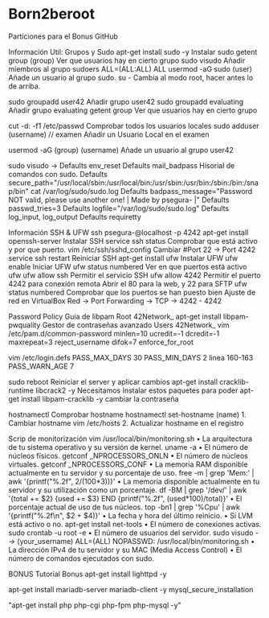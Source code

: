 # Born2beroot
							
Particiones para el Bonus			GitHub
							
Información Util: Grupos y Sudo
apt-get install sudo -y		Instalar sudo
getent group (group)		Ver que usuarios hay en cierto grupo
sudo visudo		Añadir miembros al grupo sudoers ALL=(ALL:ALL) ALL
usermod -aG sudo (user)		Añade un usuario al grupo sudo.
su -		Cambia al modo root, hacer antes lo de arriba.
							
sudo groupadd user42		Añadir grupo user42
sudo groupadd evaluating		Añadir grupo evaluating
getent group		Ver que usuarios hay en cierto grupo
							
cut -d: -f1 /etc/passwd		Comprobar todos los usuarios locales
sudo adduser (username) // examen		Añadir un Usuario Local en el examen

usermod -aG (group) (username)		Añade un usuario al grupo user42
							
sudo visudo ->		Defaults	env_reset
		Defaults	mail_badpass
Hisorial de comandos con sudo.		Defaults	secure_path="/usr/local/sbin:/usr/local/bin:/usr/sbin:/usr/bin:/sbin:/bin:/snap/bin"
cat /var/log/sudo/sudo.log		Defaults	badpass_message="Password NOT valid, please use another one! | Made by psegura- |"
    Defaults	passwd_tries=3
		Defaults	logfile="/var/log/sudo/sudo.log"
		Defaults	log_input, log_output
		Defaults	requiretty
							
							
Información SSH & UFW		ssh psegura-@localhost -p 4242
apt-get install openssh-server		Instalar SSH
service ssh status		Comprobar que está activo y por que puerto.
vim /etc/ssh/sshd_config		Cambiar #Port 22 -> Port 4242
service ssh restart		Reiniciar SSH
apt-get install ufw		Instalar UFW
ufw enable		Iniciar UFW
ufw status numbered		Ver en que puertos está activo ufw
ufw allow ssh		Permitir el servicio SSH
ufw allow 4242		Permitir el puerto 4242 para conexión remota			Abrir el 80 para la web, y 22 para SFTP
ufw status numbered		Comprobar que los puertos se han puesto bien
Ajuste de red en VirtualBox		Red -> Port Forwarding -> TCP -> 4242 - 4242
							
Password Policy		Guia de libpam			Root	42Network_
apt-get install libpam-pwquality		Gestor de contraseñas avanzado			Users	42Network_
vim /etc/pam.d/common-password		minlen=10 ucredit=-1 dcredit=-1 maxrepeat=3
		reject_username difok=7 enforce_for_root
							
vim /etc/login.defs 		PASS_MAX_DAYS 30 PASS_MIN_DAYS 2
linea 160-163		PASS_WARN_AGE 7
							
sudo reboot		Reiniciar el server y aplicar cambios
apt-get install cracklib-runtime libcrack2 -y		Necesitamos Instalar estos paquetes para poder
apt-get install libpam-cracklib -y		cambiar la contraseña
							
														
hostnamectl		Comprobar hostname
hostnamectl set-hostname (name)		1. Cambiar hostname
vim /etc/hosts		2. Actualizar hostname en el registro
							
Scrip de monitorización		vim /usr/local/bin/monitoring.sh
• La arquitectura de tu sistema operativo y su versión de kernel.		uname -a
• El número de núcleos físicos.		getconf _NPROCESSORS_ONLN
• El número de núcleos virtuales.		getconf _NPROCESSORS_CONF
• La memoria RAM disponible actualmente en tu servidor y su porcentaje de uso.		free -m | grep 'Mem:' | awk '{printf("%.2f", $2/(100*$3))}'
• La memoria disponible actualmente en tu servidor y su utilización como un porcentaje.		df -BM | grep '/dev/' | awk '{total += $2} {used += $3} END {printf("%.2f", (used*100)/total)}'
• El porcentaje actual de uso de tus núcleos.		top -bn1 | grep '%Cpu' | awk '{printf("%.2f\n",  $2 + $4)}'
• La fecha y hora del último reinicio.
• Si LVM está activo o no.		apt-get install net-tools
• El número de conexiones activas.		sudo crontab -u root -e
• El número de usuarios del servidor.		sudo visudo --> (your_username) ALL=(ALL) NOPASSWD: /usr/local/bin/monitoring.sh
• La dirección IPv4 de tu servidor y su MAC (Media Access Control)
• El número de comandos ejecutados con sudo.
							
							
BONUS		Tutorial Bonus
apt-get install lighttpd -y
							
							
apt-get install mariadb-server mariadb-client -y
mysql_secure_installation
							
"apt-get install php php-cgi php-fpm php-mysql -y"
